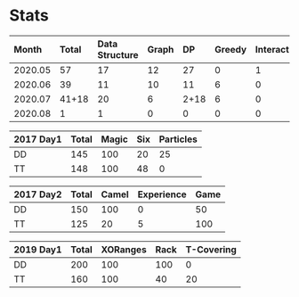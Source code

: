 # Stats

| Month | Total | Data Structure | Graph | DP | Greedy | Interactive | Misc |
| :--- | :--- | :--- | :--- | :--- | :--- | :--- | :--- |
| 2020.05 | 57 | 17 | 12 | 27 | 0 | 1 | 0 |
| 2020.06 | 39 | 11 | 10 | 11 | 6 | 0 | 1 |
| 2020.07 | 41+18 | 20 | 6 | 2+18 | 6 | 0 | 7 |
| 2020.08 | 1 | 1 | 0 | 0 | 0 | 0 | 0 |

| 2017 Day1 | Total | Magic | Six | Particles |
| :--- | :--- | :--- | :--- | :--- |
| DD | 145 | 100 | 20 | 25 |
| TT | 148 | 100 | 48 | 0 |

| 2017 Day2 | Total | Camel | Experience | Game |
| :--- | :--- | :--- | :--- | :--- |
| DD | 150 | 100 | 0 | 50 |
| TT | 125 | 20 | 5 | 100 |

| 2019 Day1 | Total | XORanges | Rack | T-Covering |
| :--- | :--- | :--- | :--- | :--- |
| DD | 200 | 100 | 100 | 0 |
| TT | 160 | 100 | 40 | 20 |

